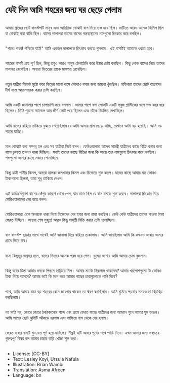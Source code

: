 # যেই দিন আমি শহরের জন্য ঘর ছেড়ে গেলাম

##
আমার গ্রামের ছোট বাসস্টপটি মানুষ এবং অতিরিক্ত বোঝাই বাস দিয়ে ব্যস্ত হয়ে ছিল। মাটিতে আরও অনেক জিনিস ছিল যা বোঝাই করা বাকি ছিল। বাসের দালালরা তাদের বাসের গন্তব্যস্থানের নামগুলো চিৎকার করে বলছিল।

##
"শহর! শহর! পশ্চিমে যাই!" আমি একজন দালালকে চিৎকার করতে শুনলাম। ওই বাসটিই আমাকে ধরতে হবে।

##
শহরের বাসটি প্রায় পূর্ণ ছিল, কিন্তু তবুও আরও মানুষ ঠেলাঠেলি করে উঠার চেষ্টা করছিল। কিছু লোক বাসের নিচে তাদের মালপত্র রেখেছিল। অন্যরা ভিতরের তাকে মালপত্র রেখেছিল।

##
নতুন যাত্রীরা টিকেট মুঠো করে ভিড়ের মাঝে বাসে কোথাও বসার জন্য জায়গা খুঁজছিল। মহিলারা তাদের ছোট বাচ্চাদের দীর্ঘ যাত্রা আরামদায়ক করার চেষ্টা করছিল।

##
আমি একটি জানালার পাশে চাপাচাপি করে বসলাম। আমার পাশে বসা লোকটি একটি সবুজ প্লাস্টিকের থলে শক্ত করে ধরে ছিলেন। তিনি পুরনো স্যান্ডেল আর জীর্ণ কোট পরে ছিলেন এবং তাঁকে বিচলিত দেখাচ্ছিল।

##
আমি বাসের বাহিরে তাকিয়ে বুঝতে পেরেছিলাম যে আমি আমার গ্রাম ছেড়ে যাচ্ছি, যেখানে আমি বড় হয়েছি। আমি বড় শহরে যাচ্ছি।

##
মাল বোঝাই করা সম্পন্ন হল এবং সব যাত্রীরা সিটে বসল। ফেরিওয়ালারা তাদের সামগ্রী যাত্রীদের কাছে বিক্রি করার জন্য বাসে ঢুকতে তখনও ধাক্কা দিচ্ছিল। সবাই তাদের কাছে বিক্রির জন্য কি আছে তার নামগুলো চিৎকার করে বলছিল। শব্দগুলো আমার কাছে মজার শোনাচ্ছিল।

##
কিছু যাত্রী পানীয় কিনল, অন্যরা হালকা জলখাবার কিনল এবং চিবোতে শুরু করল। যাদের কাছে আমার মত কোনও টাকাপয়সা ছিলনা, তারা শুধু তাকিয়ে দেখল।

##
এই কার্যক্রমগুলো বাসের ভেঁপুর কারণে থেমে গেল, যার মানে ছিল যে বাস চলতে শুরু করবে। দালালরা চিৎকার দিয়ে ফেরিওয়ালাদের বের হতে বলল।

##
ফেরিওয়ালারা একে অপরকে ধাক্কা দিয়ে নিজেদের বের হবার জন্য রাস্তা করছিল। কেউ কেউ যাত্রীদের তাদের পাওনা টাকা ফেরত দিচ্ছিল। অন্যরা শেষ মুহূর্তে আরও কিছু সামগ্রী বিক্রি করার চেষ্টা চালাচ্ছিল।

##
বাস বাসস্টপ ছাড়ার সাথে সাথেই আমি জানালা দিয়ে বাহিরে তাকালাম। আমি ভাবছিলাম আমি কি কখনও আবার আমার গ্রামে ফিরে যাব।

##
যাত্রা কিছুদূর অগ্রসর হলে, বাসের ভিতরে অনেক গরম হয়ে গেল। ঘুমের আশায় আমি আমার চোখ বুজলাম।

##
কিন্তু ঘরের চিন্তা আমার মনকে পিছনে তাড়িয়ে নিল। আমার মা কি নিরাপদে থাকবেন? আমার খরগোশগুলো কি কোনও টাকা নিয়ে আসবে? আমার ভাই কি মনে করে আমার গাছের চারাগুলোকে পানি দিবে?

##
পথে, আমি আমার চাচা বড় শহরের কোন জায়গায় থাকেন তা স্মরণ করছিলাম। আমি ঘুমিয়ে পড়বার সময়ও তা বিড়বিড় করছিলাম।

##
নয় ঘণ্টা পর, জোরে জোরে ঠকঠকানোর শব্দে এবং গ্রামে ফেরত যাচ্ছে যাত্রীদের জন্য আহ্বান শুনে আমার ঘুম ভাঙল। আমি আমার ছোট ঝুলিটি আঁকড়ে ধরলাম এবং লাফিয়ে বাস থেকে বের হলাম।

##
ফেরত যাবার বাসটি খুব দ্রুত পূর্ণ হয়ে যাচ্ছিল। শীঘ্রই এটি আবার পূর্বের পথে পাড়ি দিবে। এখন আমার জন্য সবচেয়ে গুরুত্বপূর্ণ বিষয় হল আমার চাচার বাড়ি খোঁজা শুরু করা।

##
* License: [CC-BY]
* Text: Lesley Koyi, Ursula Nafula
* Illustration: Brian Wambi
* Translation: Asma Afreen
* Language: bn
